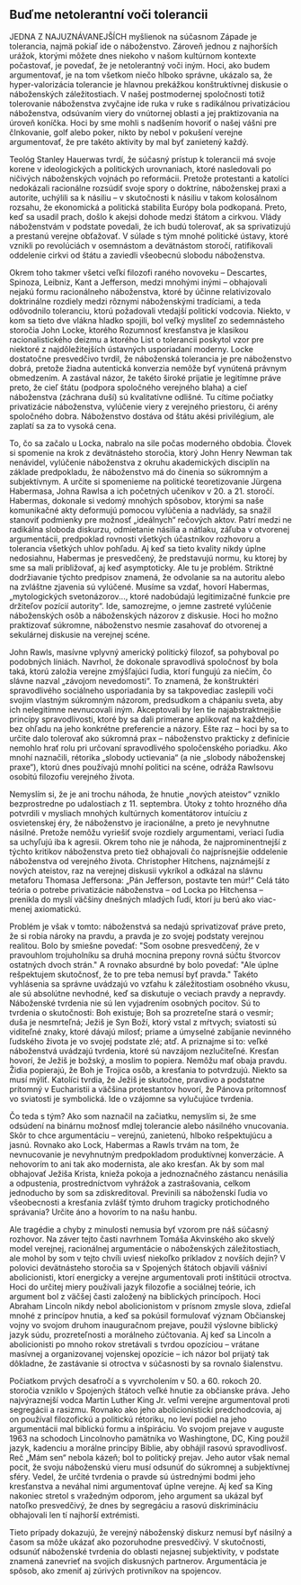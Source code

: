 ## Buďme netolerantní voči tolerancii

JEDNA Z NAJUZNÁVANEJŠÍCH myšlienok na súčasnom Západe je tolerancia,
najmä pokiaľ ide o náboženstvo. Zároveň jednou z najhorších urážok,
ktorými môžete dnes niekoho v našom kultúrnom kontexte počastovať, je
povedať, že je netolerantný voči iným. Hoci, ako budem argumentovať, je
na tom všetkom niečo hlboko správne, ukázalo sa, že hyper-valorizácia
tolerancie je hlavnou prekážkou konštruktívnej diskusie o náboženských
záležitostiach. V našej postmodernej spoločnosti totiž tolerovanie
náboženstva zvyčajne ide ruka v ruke s radikálnou privatizáciou
náboženstva, odsúvaním viery do vnútornej oblasti a jej praktizovania na
úroveň koníčka. Hoci by sme mohli s nadšením hovoriť o našej vášni pre
člnkovanie, golf alebo poker, nikto by nebol v pokušení verejne
argumentovať, že pre takéto aktivity by mal byť zanietený každý.

Teológ Stanley Hauerwas tvrdí, že súčasný prístup k tolerancii má svoje
korene v ideologických a politických urovnaniach, ktoré nasledovali po
ničivých náboženských vojnách po reformácii. Pretože protestanti a
katolíci nedokázali racionálne rozsúdiť svoje spory o doktríne,
náboženskej praxi a autorite, uchýlili sa k násiliu – v skutočnosti k
násiliu v takom kolosálnom rozsahu, že ekonomická a politická stabilita
Európy bola podkopaná. Preto, keď sa usadil prach, došlo k akejsi dohode
medzi štátom a cirkvou. Vlády náboženstvám v podstate povedali, že ich
budú tolerovať, ak sa sprivatizujú a prestanú verejne obťažovať. V
súlade s tým mnohé politické ústavy, ktoré vznikli po revolúciách v
osemnástom a devätnástom storočí, ratifikovali oddelenie cirkvi od štátu
a zaviedli všeobecnú slobodu náboženstva.

Okrem toho takmer všetci veľkí filozofi raného novoveku – Descartes,
Spinoza, Leibniz, Kant a Jefferson, medzi mnohými inými – obhajovali
nejakú formu racionálneho náboženstva, ktoré by účinne relativizovalo
doktrinálne rozdiely medzi rôznymi náboženskými tradíciami, a teda
odôvodnilo toleranciu, ktorú požadovali vtedajší politickí vodcovia.
Niekto, v kom sa tieto dve vlákna hladko spojili, bol veľký mysliteľ zo
sedemnásteho storočia John Locke, ktorého Rozumnosť kresťanstva je
klasikou racionalistického deizmu a ktorého List o tolerancii poskytol
vzor pre niektoré z najdôležitejších ústavných usporiadaní moderny.
Locke dostatočne presvedčivo tvrdil, že náboženská tolerancia je pre
náboženstvo dobrá, pretože žiadna autentická konverzia nemôže byť
vynútená právnym obmedzením. A zastával názor, že takéto široké prijatie
je legitímne práve preto, že cieľ štátu (podpora spoločného verejného
blaha) a cieľ náboženstva (záchrana duší) sú kvalitatívne odlišné. Tu
cítime počiatky privatizácie náboženstva, vylúčenie viery z verejného
priestoru, či arény spoločného dobra. Náboženstvo dostáva od štátu akési
privilégium, ale zaplatí sa za to vysoká cena.

To, čo sa začalo u Locka, nabralo na sile počas moderného obdobia.
Človek si spomenie na krok z devätnásteho storočia, ktorý John Henry
Newman tak nenávidel, vylúčenie náboženstva z okruhu akademických
disciplín na základe predpokladu, že náboženstvo má do činenia so
súkromným a subjektívnym. A určite si spomenieme na politické
teoretizovanie Jürgena Habermasa, Johna Rawlsa a ich početných učeníkov
v 20. a 21. storočí. Habermas, dokonale si vedomý mnohých spôsobov,
ktorými sa naše komunikačné akty deformujú pomocou vylúčenia a nadvlády,
sa snažil stanoviť podmienky pre možnosť „ideálnych“ rečových aktov.
Patrí medzi ne radikálna sloboda diskurzu, odmietanie násilia a nátlaku,
záľuba v otvorenej argumentácii, predpoklad rovnosti všetkých účastníkov
rozhovoru a tolerancia všetkých uhlov pohľadu. Aj keď sa tieto kvality
nikdy úplne nedosiahnu, Habermas je presvedčený, že predstavujú normu,
ku ktorej by sme sa mali približovať, aj keď asymptoticky. Ale tu je
problém. Striktné dodržiavanie týchto predpisov znamená, že odvolanie sa
na autoritu alebo na zvláštne zjavenia sú vylúčené. Musíme sa vzdať,
hovorí Habermas, „mytologických svetonázorov..., ktoré nadobúdajú
legitimizačné funkcie pre držiteľov pozícií autority“. Ide, samozrejme,
o jemne zastreté vylúčenie náboženských osôb a náboženských názorov z
diskusie. Hoci ho možno praktizovať súkromne, náboženstvo nesmie
zasahovať do otvorenej a sekulárnej diskusie na verejnej scéne.

John Rawls, masívne vplyvný americký politický filozof, sa pohyboval po
podobných líniách. Navrhol, že dokonale spravodlivá spoločnosť by bola
taká, ktorú založia verejne zmýšľajúci ľudia, ktorí fungujú za niečím,
čo slávne nazval „závojom nevedomosti“. To znamená, že konštruktéri
spravodlivého sociálneho usporiadania by sa takpovediac zaslepili voči
svojim vlastným súkromným názorom, predsudkom a chápaniu sveta, aby ich
nelegitímne nevnucovali iným. Akceptovali by len tie najabstraktnejšie
princípy spravodlivosti, ktoré by sa dali primerane aplikovať na
každého, bez ohľadu na jeho konkrétne preferencie a názory. Ešte raz –
hoci by sa to určite dalo tolerovať ako súkromná prax – náboženstvo
prakticky z definície nemohlo hrať rolu pri určovaní spravodlivého
spoločenského poriadku. Ako mnohí naznačili, rétorika „slobody
uctievania“ (a nie „slobody náboženskej praxe“), ktorú dnes používajú
mnohí politici na scéne, odráža Rawlsovu osobitú filozofiu verejného
života.

Nemyslím si, že je ani trochu náhoda, že hnutie „nových ateistov“
vzniklo bezprostredne po udalostiach z 11. septembra. Útoky z tohto
hrozného dňa potvrdili v mysliach mnohých kultúrnych komentátorov
intuíciu z osvietenskej éry, že náboženstvo je iracionálne, a preto je
nevyhnutne násilné. Pretože nemôžu vyriešiť svoje rozdiely argumentami,
veriaci ľudia sa uchyľujú iba k agresii. Okrem toho nie je náhoda, že
najprominentnejší z týchto kritikov náboženstva preto tiež obhajovali čo
najprísnejšie oddelenie náboženstva od verejného života. Christopher
Hitchens, najznámejší z nových ateistov, raz na verejnej diskusii
vykríkol a odkázal na slávnu metaforu Thomasa Jeffersona: „Pán
Jefferson, postavte ten múr!“ Celá táto teória o potrebe privatizácie
náboženstva – od Locka po Hitchensa – prenikla do myslí väčšiny dnešných
mladých ľudí, ktorí ju berú ako viac-menej axiomatickú.

Problém je však v tomto: náboženstvá sa nedajú sprivatizovať práve
preto, že si robia nároky na pravdu, a pravda je zo svojej podstaty
verejnou realitou. Bolo by smiešne povedať: "Som osobne presvedčený, že
v pravouhlom trojuholníku sa druhá mocnina prepony rovná súčtu štvorcov
ostatných dvoch strán." A rovnako absurdné by bolo povedať: "Ale úplne
rešpektujem skutočnosť, že to pre teba nemusí byť pravda." Takéto
vyhlásenia sa správne uvádzajú vo vzťahu k záležitostiam osobného vkusu,
ale sú absolútne nevhodné, keď sa diskutuje o veciach pravdy a nepravdy.
Náboženské tvrdenia nie sú len vyjadrením osobných pocitov. Sú to
tvrdenia o skutočnosti: Boh existuje; Boh sa prozreteľne stará o vesmír;
duša je nesmrteľná; Ježiš je Syn Boží, ktorý vstal z mŕtvych; sviatosti
sú viditeľné znaky, ktoré dávajú milosť; priame a úmyselné zabíjanie
nevinného ľudského života je vo svojej podstate zlé; atď. A priznajme si
to: veľké náboženstvá uvádzajú tvrdenia, ktoré sú navzájom nezlučiteľné.
Kresťan hovorí, že Ježiš je božský, a moslim to popiera. Nemôžu mať
obaja pravdu. Židia popierajú, že Boh je Trojica osôb, a kresťania to
potvrdzujú. Niekto sa musí mýliť. Katolíci tvrdia, že Ježiš je skutočne,
pravdivo a podstatne prítomný v Eucharistii a väčšina protestantov
hovorí, že Pánova prítomnosť vo sviatosti je symbolická. Ide o vzájomne
sa vylučujúce tvrdenia.

Čo teda s tým? Ako som naznačil na začiatku, nemyslím si, že sme
odsúdení na binárnu možnosť mdlej tolerancie alebo násilného vnucovania.
Skôr to chce argumentáciu – ​​verejnú, zanietenú, hlboko rešpektujúcu a
jasnú. Rovnako ako Lock, Habermas a Rawls trvám na tom, že nevnucovanie
je nevyhnutným predpokladom produktívnej konverzácie. A nehovorím to ani
tak ako modernista, ale ako kresťan. Ak by som mal obhajovať Ježiša
Krista, knieža pokoja a jednoznačného zástancu nenásilia a odpustenia,
prostredníctvom vyhrážok a zastrašovania, celkom jednoducho by som sa
zdiskreditoval. Previnili sa náboženskí ľudia vo všeobecnosti a
kresťania zvlášť týmto druhom tragicky protichodného správania? Určite
áno a hovorím to na našu hanbu.

Ale tragédie a chyby z minulosti nemusia byť vzorom pre náš súčasný
rozhovor. Na záver tejto časti navrhnem Tomáša Akvinského ako skvelý
model verejnej, racionálnej argumentácie o náboženských záležitostiach,
ale mohol by som v tejto chvíli uviesť niekoľko príkladov z novších
dejín? V polovici devätnásteho storočia sa v Spojených štátoch objavili
vášniví abolicionisti, ktorí energicky a verejne argumentovali proti
inštitúcii otroctva. Hoci do určitej miery používali jazyk filozofie a
sociálnej teórie, ich argument bol z väčšej časti založený na biblických
princípoch. Hoci Abraham Lincoln nikdy nebol abolicionistom v prísnom
zmysle slova, zdieľal mnohé z princípov hnutia, a keď sa pokúsil
formulovať význam Občianskej vojny vo svojom druhom inauguračnom
prejave, použil výslovne biblický jazyk súdu, prozreteľnosti a morálneho
zúčtovania. Aj keď sa Lincoln a abolicionisti po mnoho rokov stretávali
s tvrdou opozíciou – vrátane masívnej a organizovanej vojenskej opozície
– ich názor bol prijatý tak dôkladne, že zastávanie si otroctva v
súčasnosti by sa rovnalo šialenstvu.

Počiatkom prvých desaťročí a s vyvrcholením v 50. a 60. rokoch 20.
storočia vzniklo v Spojených štátoch veľké hnutie za občianske práva.
Jeho najvýraznejší vodca Martin Luther King Jr. veľmi verejne
argumentoval proti segregácii a rasizmu. Rovnako ako jeho
abolicionistickí predchodcovia, aj on používal filozofickú a politickú
rétoriku, no leví podiel na jeho argumentácii mal biblickú formu a
inšpiráciu. Vo svojom prejave v auguste 1963 na schodoch Lincolnovho
pamätníka vo Washingtone, DC, King použil jazyk, kadenciu a morálne
princípy Biblie, aby obhájil rasovú spravodlivosť. Reč „Mám sen“ nebola
kázeň; bol to politický prejav. Jeho autor však nemal pocit, že svoju
náboženskú vieru musí odsunúť do súkromnej a subjektívnej sféry. Vedel,
že určité tvrdenia o pravde sú ústrednými bodmi jeho kresťanstva a
neváhal nimi argumentovať úplne verejne. Aj keď sa King nakoniec stretol
s vražedným odporom, jeho argument sa ukázal byť natoľko presvedčivý, že
dnes by segregáciu a rasovú diskrimináciu obhajovali len tí najhorší
extrémisti.

Tieto prípady dokazujú, že verejný náboženský diskurz nemusí byť násilný
a časom sa môže ukázať ako pozoruhodne presvedčivý. V skutočnosti,
odsunúť náboženské tvrdenia do oblasti nejasnej subjektivity, v podstate
znamená zanevrieť na svojich diskusných partnerov. Argumentácia je
spôsob, ako zmeniť aj zúrivých protivníkov na spojencov.
